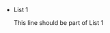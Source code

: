 - List 1 <span data-source-line="0" class="source-line list-item-line" style="margin:0;"></span>

    This line should be part of List 1



<p data-source-line="4" class="source-line empty-line final-line" style="margin:0;"></p>

